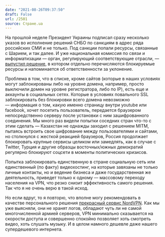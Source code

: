 ```yaml
---
date: "2021-08-26T09:37:50"
draft: False
url: /2501
source: Стране.ua
---
```


На прошлой неделе Президент Украины подписал сразу несколько указов во исполнение решений СНБО по санкциям в адрес ряда российских СМИ и не только. Под санкции попали ресурсы, связанные с Шарием,  и так далее. И уже национальная комиссия по связи и информатизации — орган, регулирующий соответствующие отрасли, — [выпустил решение](https://nkrzi.gov.ua/index.php?r=site/index&pg=99&id=2148&language=uk), в котором отдельно перечисляются блокируемые ресурсы и напоминается об ответственности за уклонение. 

Проблема в том, что в списке, кроме сайтов (которые в наших условиях могут заблокированы либо на уровне домена, например,  просто выключили домен на уровне регистратора, либо по IP), есть еще и аккаунты в социальных сетях. Которые в условиях повального SSL заблокировать без блокировки всего домена невозможно — информация о том, какую именно страницу внутри youtube или facebook, хочет посетить пользователь, передается браузером непосредственно серверу после установки с ним зашифрованного соединения. Мы много раз видели попытки соседних стран что-то с этим сделать — Казахстан не однажды заходил с решением MITM, пытаясь встроить свое шифрование между пользователями и сайтами, но столкнулся с жесткой реакцией браузеров, Россия продолжает блокировать крупные сервисы целиком или замедлять, как в случае с Twitter, Турция и другие образцы восточных/южных демократий регулярно блокируют соцсети в моменты политических кризисов. 

Попытка заблокировать единственную в стране социальную сеть или единственный (по факту) видеохостинг, на которые завязаны не только личные контакты, но и ведение бизнеса и даже государственная же деятельность, приведет только к одному — массовому переходу населения на VPN, что резко снизит эффективность самого решения. Так что я не очень верю в такой исход.

Но если вдруг, то я повторю, что вполне могу рекомендовать в качестве персонального решения [прекрасный сервис NordVPN](https://go.nordvpn.net/aff_c?offer_id=15&aff_id=53682&source=tg&text=ua). Как мы уже выясняли, они не хранят логов, обладают чуть ли не самой многочисленной армией серверов, VPN минимально сказывается на скорости доступа и совершенно спокойно позволяет хоть смотреть видео, хоть слушать музыку. И в целом намного дешевле даже нашего супердешевого интернета.
